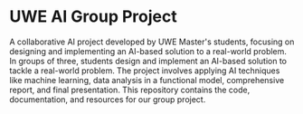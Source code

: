 # UWE AI Group Project
A collaborative AI project developed by UWE Master's students, focusing on designing and implementing an AI-based solution to a real-world problem.
In groups of three, students design and implement an AI-based solution to tackle a real-world problem. The project involves applying AI techniques like machine learning, data analysis in a functional model, comprehensive report, and final presentation. This repository contains the code, documentation, and resources for our group project.
